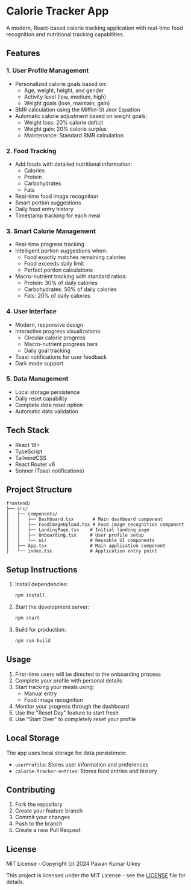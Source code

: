 # Calorie Tracker App

A modern, React-based calorie tracking application with real-time food recognition and nutritional tracking capabilities.

## Features

### 1. User Profile Management
- Personalized calorie goals based on:
  - Age, weight, height, and gender
  - Activity level (low, medium, high)
  - Weight goals (lose, maintain, gain)
- BMR calculation using the Mifflin-St Jeor Equation
- Automatic calorie adjustment based on weight goals:
  - Weight loss: 20% calorie deficit
  - Weight gain: 20% calorie surplus
  - Maintenance: Standard BMR calculation

### 2. Food Tracking
- Add foods with detailed nutritional information:
  - Calories
  - Protein
  - Carbohydrates
  - Fats
- Real-time food image recognition
- Smart portion suggestions
- Daily food entry history
- Timestamp tracking for each meal

### 3. Smart Calorie Management
- Real-time progress tracking
- Intelligent portion suggestions when:
  - Food exactly matches remaining calories
  - Food exceeds daily limit
  - Perfect portion calculations
- Macro-nutrient tracking with standard ratios:
  - Protein: 30% of daily calories
  - Carbohydrates: 50% of daily calories
  - Fats: 20% of daily calories

### 4. User Interface
- Modern, responsive design
- Interactive progress visualizations:
  - Circular calorie progress
  - Macro-nutrient progress bars
  - Daily goal tracking
- Toast notifications for user feedback
- Dark mode support

### 5. Data Management
- Local storage persistence
- Daily reset capability
- Complete data reset option
- Automatic data validation

## Tech Stack

- React 18+
- TypeScript
- TailwindCSS
- React Router v6
- Sonner (Toast notifications)

## Project Structure

```
frontend/
├── src/
│   ├── components/
│   │   ├── Dashboard.tsx       # Main dashboard component
│   │   ├── FoodImageUpload.tsx # Food image recognition component
│   │   ├── LandingPage.tsx    # Initial landing page
│   │   ├── Onboarding.tsx     # User profile setup
│   │   └── ui/                # Reusable UI components
│   ├── App.tsx                # Main application component
│   └── index.tsx              # Application entry point
```

## Setup Instructions

1. Install dependencies:
   ```bash
   npm install
   ```

2. Start the development server:
   ```bash
   npm start
   ```

3. Build for production:
   ```bash
   npm run build
   ```

## Usage

1. First-time users will be directed to the onboarding process
2. Complete your profile with personal details
3. Start tracking your meals using:
   - Manual entry
   - Food image recognition
4. Monitor your progress through the dashboard
5. Use the "Reset Day" feature to start fresh
6. Use "Start Over" to completely reset your profile

## Local Storage

The app uses local storage for data persistence:
- `userProfile`: Stores user information and preferences
- `calorie-tracker-entries`: Stores food entries and history

## Contributing

1. Fork the repository
2. Create your feature branch
3. Commit your changes
4. Push to the branch
5. Create a new Pull Request

## License

MIT License - Copyright (c) 2024 Pawan Kumar Uikey

This project is licensed under the MIT License - see the [LICENSE](LICENSE) file for details. 